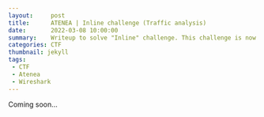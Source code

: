 ```yaml
---
layout:     post
title:      ATENEA | Inline challenge (Traffic analysis)
date:       2022-03-08 10:00:00
summary:    Writeup to solve "Inline" challenge. This challenge is now retired and is worth 0 points.
categories: CTF
thumbnail: jekyll
tags:
 - CTF
 - Atenea
 - Wireshark
---
```

Coming soon...

